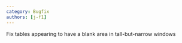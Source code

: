 ```yaml
---
category: Bugfix
authors: [j-f1]
---
```


Fix tables appearing to have a blank area in tall-but-narrow windows
